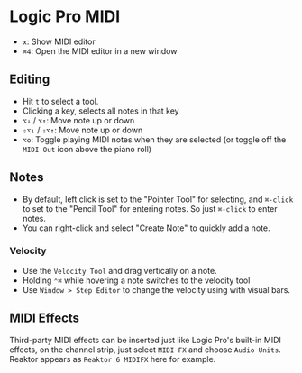 # Logic Pro MIDI

- `x`: Show MIDI editor
- `⌘4`: Open the MIDI editor in a new window

## Editing

- Hit `t` to select a tool.
- Clicking a key, selects all notes in that key
- `⌥↓` / `⌥↑`: Move note up or down
- `⇧⌥↓` / `⇧⌥↑`: Move note up or down
- `⌥o`: Toggle playing MIDI notes when they are selected (or toggle off the `MIDI Out` icon above the piano roll)

## Notes

- By default, left click is set to the "Pointer Tool" for selecting, and `⌘-click` to set to the "Pencil Tool" for entering notes. So just `⌘-click` to enter notes.
- You can right-click and select "Create Note" to quickly add a note.

### Velocity

- Use the `Velocity Tool` and drag vertically on a note.
- Holding `⌃⌘` while hovering a note switches to the velocity tool
- Use `Window > Step Editor` to change the velocity using with visual bars.

## MIDI Effects

Third-party MIDI effects can be inserted just like Logic Pro's built-in MIDI effects, on the channel strip, just select `MIDI FX` and choose `Audio Units`. Reaktor appears as `Reaktor 6 MIDIFX` here for example.
